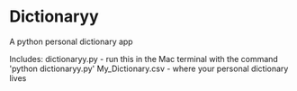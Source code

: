 # Dictionaryy
A python personal dictionary app

Includes:
  dictionaryy.py - run this in the Mac terminal with the command 'python dictionaryy.py'
  My_Dictionary.csv - where your personal dictionary lives
